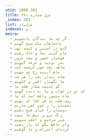 ```yaml
---
utid: 1000-381
title: غزل شماره ۳۸۱
_index: 381
list: غزلیات
indexes: م
mesra:
  - گر چه ما بندگان پادشهیم
  - پادشاهان ملک صبح گهیم
  - گنج در آستین و کیسه تهی
  - جام گیتی نما و خاک رهیم
  - هوشیار حضور و مست غرور
  - بحر توحید و غرقه گنهیم
  - شاهد بخت چون کرشمه کند
  - ماش آیینه رخ چو مهیم
  - شاه بیدار بخت را هر شب
  - ما نگهبان افسر و کلهیم
  - گو غنیمت شمار همّت ما
  - که تو در خواب و ما به دیده گهیم
  - شاه منصور واقف است که ما
  - روی همّت به هر کجا که نهیم
  - دشمنان را ز خون کفن سازیم
  - دوستان را قبای فتح دهیم
  - رنگ تزویر پیش ما نبود
  - شیر سرخیم و افعی سیهیم
  - وام حافظ بگو که باز دهند
  - کرده‌ای اعتراف و ما گُوَهیم
---
```

